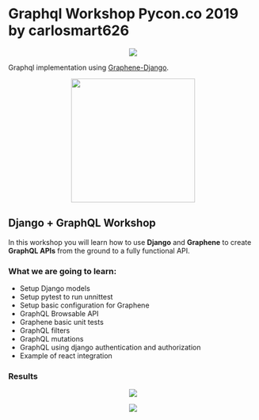 # Graphql Workshop Pycon.co 2019  by carlosmart626

<p align="center">
  <img src="https://s3.amazonaws.com/carlosmart.co/pycon.2019.jpg">
</p>

Graphql implementation using [Graphene-Django](http://graphene-python.org).

<p align="center">
  <img width="250" src="https://s3.amazonaws.com/carlosmart.co/graphene-logo.png">
</p>

## Django + GraphQL Workshop
In this workshop you will learn how to use **Django** and **Graphene** to create **GraphQL APIs** from the ground to a fully functional API.

### What we are going to learn:
* Setup Django models
* Setup pytest to run unnittest
* Setup basic configuration for Graphene
* GraphQL Browsable API
* Graphene basic unit tests
* GraphQL filters
* GraphQL mutations
* GraphQL using django authentication and authorization
* Example of react integration

### Results
<p align="center">
  <img src="https://s3.amazonaws.com/carlosmart.co/graphql-workshop.jpg">
</p>
<p align="center">
  <img src="https://s3.amazonaws.com/carlosmart.co/graphiql.jpg">
</p>